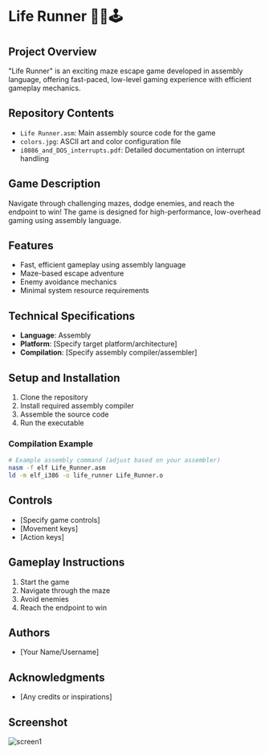 # Life Runner 🏃‍♂️🕹️

## Project Overview
"Life Runner" is an exciting maze escape game developed in assembly language, offering fast-paced, low-level gaming experience with efficient gameplay mechanics.

## Repository Contents
- `Life Runner.asm`: Main assembly source code for the game
- `colors.jpg`: ASCII art and color configuration file
- `i8086_and_DOS_interrupts.pdf`: Detailed documentation on interrupt handling

## Game Description
Navigate through challenging mazes, dodge enemies, and reach the endpoint to win! The game is designed for high-performance, low-overhead gaming using assembly language.

## Features
- Fast, efficient gameplay using assembly language
- Maze-based escape adventure
- Enemy avoidance mechanics
- Minimal system resource requirements

## Technical Specifications
- **Language**: Assembly
- **Platform**: [Specify target platform/architecture]
- **Compilation**: [Specify assembly compiler/assembler]

## Setup and Installation
1. Clone the repository
2. Install required assembly compiler
3. Assemble the source code
4. Run the executable

### Compilation Example
```bash
# Example assembly command (adjust based on your assembler)
nasm -f elf Life_Runner.asm
ld -m elf_i386 -o life_runner Life_Runner.o
```

## Controls
- [Specify game controls]
- [Movement keys]
- [Action keys]

## Gameplay Instructions
1. Start the game
2. Navigate through the maze
3. Avoid enemies
4. Reach the endpoint to win

## Authors
- [Your Name/Username]

## Acknowledgments
- [Any credits or inspirations]

## Screenshot

  <img src="./screen_Game/screen.png" alt="screen1" />
